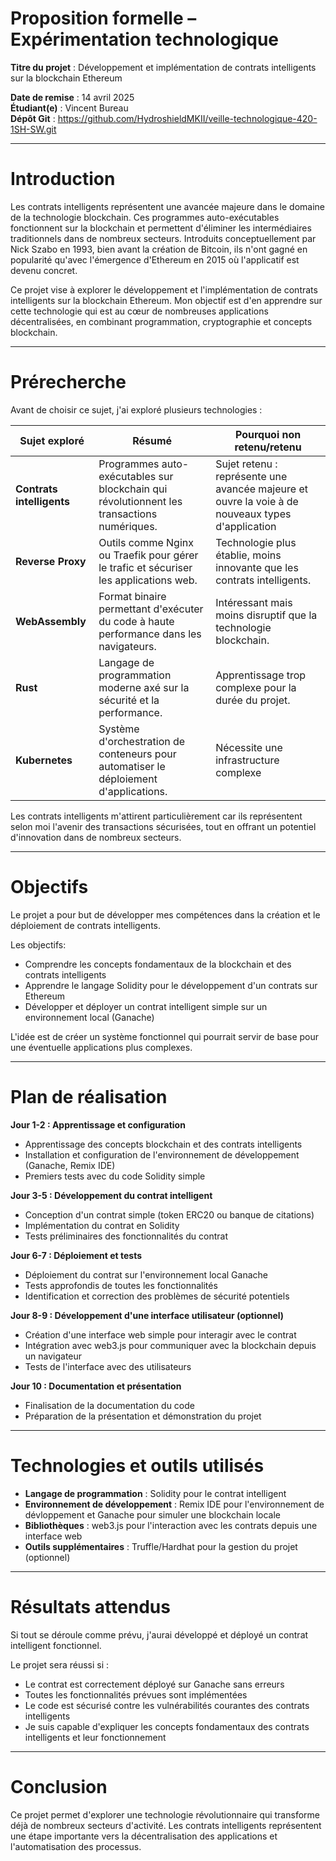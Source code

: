 # Proposition formelle – Expérimentation technologique

**Titre du projet** : Développement et implémentation de contrats intelligents sur la blockchain Ethereum

**Date de remise** : 14 avril 2025  
**Étudiant(e)** : Vincent Bureau  
**Dépôt Git** : https://github.com/HydroshieldMKII/veille-technologique-420-1SH-SW.git

---

# Introduction

Les contrats intelligents représentent une avancée majeure dans le domaine de la technologie blockchain. Ces programmes auto-exécutables fonctionnent sur la blockchain et permettent d'éliminer les intermédiaires traditionnels dans de nombreux secteurs. Introduits conceptuellement par Nick Szabo en 1993, bien avant la création de Bitcoin, ils n'ont gagné en popularité qu'avec l'émergence d'Ethereum en 2015 où l'applicatif est devenu concret.

Ce projet vise à explorer le développement et l'implémentation de contrats intelligents sur la blockchain Ethereum. Mon objectif est d'en apprendre sur cette technologie qui est au cœur de nombreuses applications décentralisées, en combinant programmation, cryptographie et concepts blockchain.

---

# Prérecherche

Avant de choisir ce sujet, j'ai exploré plusieurs technologies :

| Sujet exploré             | Résumé                                                                                     | Pourquoi non retenu/retenu                                                                       |
| ------------------------- | ------------------------------------------------------------------------------------------ | ------------------------------------------------------------------------------------------------ |
| **Contrats intelligents** | Programmes auto-exécutables sur blockchain qui révolutionnent les transactions numériques. | Sujet retenu : représente une avancée majeure et ouvre la voie à de nouveaux types d'application |
| **Reverse Proxy**         | Outils comme Nginx ou Traefik pour gérer le trafic et sécuriser les applications web.      | Technologie plus établie, moins innovante que les contrats intelligents.                         |
| **WebAssembly**           | Format binaire permettant d'exécuter du code à haute performance dans les navigateurs.     | Intéressant mais moins disruptif que la technologie blockchain.                                  |
| **Rust**                  | Langage de programmation moderne axé sur la sécurité et la performance.                    | Apprentissage trop complexe pour la durée du projet.                                             |
| **Kubernetes**            | Système d'orchestration de conteneurs pour automatiser le déploiement d'applications.      | Nécessite une infrastructure complexe                                                            |

Les contrats intelligents m'attirent particulièrement car ils représentent selon moi l'avenir des transactions sécurisées, tout en offrant un potentiel d'innovation dans de nombreux secteurs.

---

# Objectifs

Le projet a pour but de développer mes compétences dans la création et le déploiement de contrats intelligents.

Les objectifs:

- Comprendre les concepts fondamentaux de la blockchain et des contrats intelligents
- Apprendre le langage Solidity pour le développement d'un contrats sur Ethereum
- Développer et déployer un contrat intelligent simple sur un environnement local (Ganache)

L'idée est de créer un système fonctionnel qui pourrait servir de base pour une éventuelle applications plus complexes.

---

# Plan de réalisation

**Jour 1-2 : Apprentissage et configuration**

- Apprentissage des concepts blockchain et des contrats intelligents
- Installation et configuration de l'environnement de développement (Ganache, Remix IDE)
- Premiers tests avec du code Solidity simple

**Jour 3-5 : Développement du contrat intelligent**

- Conception d'un contrat simple (token ERC20 ou banque de citations)
- Implémentation du contrat en Solidity
- Tests préliminaires des fonctionnalités du contrat

**Jour 6-7 : Déploiement et tests**

- Déploiement du contrat sur l'environnement local Ganache
- Tests approfondis de toutes les fonctionnalités
- Identification et correction des problèmes de sécurité potentiels

**Jour 8-9 : Développement d'une interface utilisateur (optionnel)**

- Création d'une interface web simple pour interagir avec le contrat
- Intégration avec web3.js pour communiquer avec la blockchain depuis un navigateur
- Tests de l'interface avec des utilisateurs

**Jour 10 : Documentation et présentation**

- Finalisation de la documentation du code
- Préparation de la présentation et démonstration du projet

---

# Technologies et outils utilisés

- **Langage de programmation** : Solidity pour le contrat intelligent
- **Environnement de développement** : Remix IDE pour l'environnement de dévloppement et Ganache pour simuler une blockchain locale
- **Bibliothèques** : web3.js pour l'interaction avec les contrats depuis une interface web
- **Outils supplémentaires** : Truffle/Hardhat pour la gestion du projet (optionnel)

---

# Résultats attendus

Si tout se déroule comme prévu, j'aurai développé et déployé un contrat intelligent fonctionnel.

Le projet sera réussi si :

- Le contrat est correctement déployé sur Ganache sans erreurs
- Toutes les fonctionnalités prévues sont implémentées
- Le code est sécurisé contre les vulnérabilités courantes des contrats intelligents
- Je suis capable d'expliquer les concepts fondamentaux des contrats intelligents et leur fonctionnement

---

# Conclusion

Ce projet permet d'explorer une technologie révolutionnaire qui transforme déjà de nombreux secteurs d'activité. Les contrats intelligents représentent une étape importante vers la décentralisation des applications et l'automatisation des processus.
